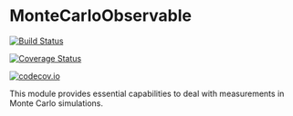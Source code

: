 # MonteCarloObservable

[![Build Status](https://travis-ci.org/pebroecker/MonteCarloObservable.jl.svg?branch=master)](https://travis-ci.org/pebroecker/MonteCarloObservable.jl)

[![Coverage Status](https://coveralls.io/repos/pebroecker/MonteCarloObservable.jl/badge.svg?branch=master&service=github)](https://coveralls.io/github/pebroecker/MonteCarloObservable.jl?branch=master)

[![codecov.io](http://codecov.io/github/pebroecker/MonteCarloObservable.jl/coverage.svg?branch=master)](http://codecov.io/github/pebroecker/MonteCarloObservable.jl?branch=master)

This module provides essential capabilities to deal with measurements in Monte Carlo simulations.